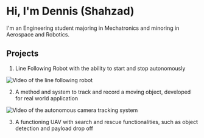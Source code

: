 # Hi, I'm Dennis (Shahzad)

I'm an Engineering student majoring in Mechatronics and minoring in Aerospace and Robotics.

## Projects

1. Line Following Robot with the ability to start and stop autonomously

![Video of the line following robot](https://user-images.githubusercontent.com/82204937/133351095-cc6c7cf0-952c-488a-8517-e104df7c7dbb.gif)

2. A method and system to track and record a moving object, developed for real world application

![Video of the autonomous camera tracking system](https://user-images.githubusercontent.com/82204937/133351410-7bbe5270-3132-4761-89e5-94ee3881aba4.gif)

3. A functioning UAV with search and rescue functionalities, such as object detection and payload drop off

